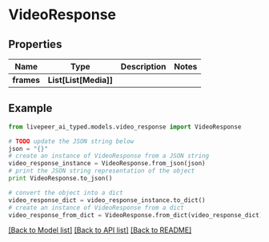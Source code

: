 # VideoResponse


## Properties
Name | Type | Description | Notes
------------ | ------------- | ------------- | -------------
**frames** | **List[List[Media]]** |  | 

## Example

```python
from livepeer_ai_typed.models.video_response import VideoResponse

# TODO update the JSON string below
json = "{}"
# create an instance of VideoResponse from a JSON string
video_response_instance = VideoResponse.from_json(json)
# print the JSON string representation of the object
print VideoResponse.to_json()

# convert the object into a dict
video_response_dict = video_response_instance.to_dict()
# create an instance of VideoResponse from a dict
video_response_from_dict = VideoResponse.from_dict(video_response_dict)
```
[[Back to Model list]](../README.md#documentation-for-models) [[Back to API list]](../README.md#documentation-for-api-endpoints) [[Back to README]](../README.md)


